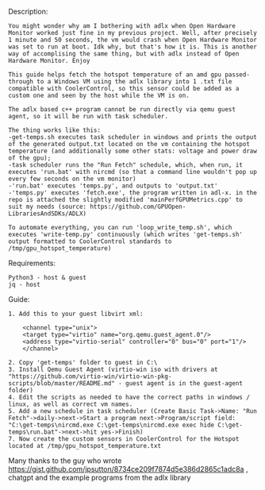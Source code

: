 Description:

    You might wonder why am I bothering with adlx when Open Hardware Monitor worked just fine in my previous project. Well, after precisely 1 minute and 50 seconds, the vm would crash when Open Hardware Monitor was set to run at boot. Idk why, but that's how it is. This is another way of accomplising the same thing, but with adlx instead of Open Hardware Monitor. Enjoy
    
    This guide helps fetch the hotspot temperature of an amd gpu passed-through to a Windows VM using the adlx library into 1 .txt file compatible with CoolerControl, so this sensor could be added as a custom one and seen by the host while the VM is on.

    The adlx based c++ program cannot be run directly via qemu guest agent, so it will be run with task scheduler.
    
    The thing works like this: 
    -get-temps.sh executes task scheduler in windows and prints the output of the generated output.txt located on the vm containing the hotspot temperature (and additionally some other stats: voltage and power draw of the gpu);
    -task scheduler runs the "Run Fetch" schedule, which, when run, it executes 'run.bat' with nircmd (so that a command line wouldn't pop up every few seconds on the vm monitor)
    -'run.bat' executes 'temps.py', and outputs to 'output.txt'
    -'temps.py' executes 'fetch.exe', the program written in adl-x. in the repo is attached the slightly modified 'mainPerfGPUMetrics.cpp' to suit my needs (source: https://github.com/GPUOpen-LibrariesAndSDKs/ADLX)
    
    To automate everything, you can run 'loop_write_temp.sh', which executes 'write-temp.py' continuously (which writes 'get-temps.sh' output formatted to CoolerControl standards to /tmp/gpu_hotspot_temperature)
    

Requirements:

    Python3 - host & guest
    jq - host

Guide:

    1. Add this to your guest libvirt xml:

        <channel type="unix">
        <target type="virtio" name="org.qemu.guest_agent.0"/>
        <address type="virtio-serial" controller="0" bus="0" port="1"/>
        </channel>

    2. Copy 'get-temps' folder to guest in C:\
    3. Install Qemu Guest Agent (virtio-win iso with drivers at "https://github.com/virtio-win/virtio-win-pkg-scripts/blob/master/README.md" - guest agent is in the guest-agent folder)
    4. Edit the scripts as needed to have the correct paths in windows / linux, as well as correct vm names.
    5. Add a new schedule in task scheduler (Create Basic Task->Name: "Run Fetch"->daily->next->Start a program next->Program/script field: "C:\get-temps\nircmd.exe C:\get-temps\nircmd.exe exec hide C:\get-temps\run.bat"->next->hit yes->Finish)
    7. Now create the custom sensors in CoolerControl for the Hotspot located at /tmp/gpu_hotspot_temperature.txt

Many thanks to the guy who wrote https://gist.github.com/jpsutton/8734ce209f7874d5e386d2865c1adc8a , chatgpt and the example programs from the adlx library
